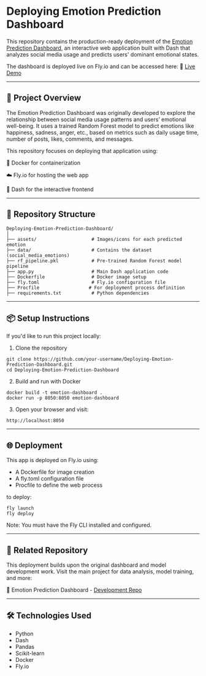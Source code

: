 # Deploying Emotion Prediction Dashboard

This repository contains the production-ready deployment of the [Emotion Prediction Dashboard](https://github.com/Hend-Khaled-Aly/Emotion-Prediction-Dashboard), an interactive web application built with Dash that analyzes social media usage and predicts users' dominant emotional states.

The dashboard is deployed live on Fly.io and can be accessed here:
🔗 [Live Demo](https://deployed-dashboard-sparkling-sunset-4809.fly.dev/)

---

## 🚀 Project Overview

The Emotion Prediction Dashboard was originally developed to explore the relationship between social media usage patterns and users’ emotional well-being. It uses a trained Random Forest model to predict emotions like happiness, sadness, anger, etc., based on metrics such as daily usage time, number of posts, likes, comments, and messages.

This repository focuses on deploying that application using:

🐳 Docker for containerization

☁️ Fly.io for hosting the web app

🐍 Dash for the interactive frontend

---

## 📂 Repository Structure

```
Deploying-Emotion-Prediction-Dashboard/
│
├── assets/                    # Images/icons for each predicted emotion
├── data/                      # Contains the dataset (social_media_emotions)
├── rf_pipeline.pkl            # Pre-trained Random Forest model pipeline
├── app.py                     # Main Dash application code
├── Dockerfile                 # Docker image setup
├── fly.toml                   # Fly.io configuration file
├── Procfile                  # For deployment process definition
├── requirements.txt           # Python dependencies
```

---

## 📦 Setup Instructions

If you'd like to run this project locally:
1. Clone the repository
```
git clone https://github.com/your-username/Deploying-Emotion-Prediction-Dashboard.git
cd Deploying-Emotion-Prediction-Dashboard
```

2. Build and run with Docker
```
docker build -t emotion-dashboard .
docker run -p 8050:8050 emotion-dashboard
```

3. Open your browser and visit:
```
http://localhost:8050
```

---

## 🌐 Deployment

This app is deployed on Fly.io using:

- A Dockerfile for image creation
- A fly.toml configuration file
- Procfile to define the web process

to deploy:
```
fly launch
fly deploy
```

Note: You must have the Fly CLI installed and configured.

---

## 📎 Related Repository

This deployment builds upon the original dashboard and model development work. Visit the main project for data analysis, model training, and more:

🔗 Emotion Prediction Dashboard - [Development Repo](https://github.com/Hend-Khaled-Aly/Emotion-Prediction-Dashboard)

---

## 🛠️ Technologies Used

- Python
- Dash
- Pandas
- Scikit-learn
- Docker
- Fly.io

